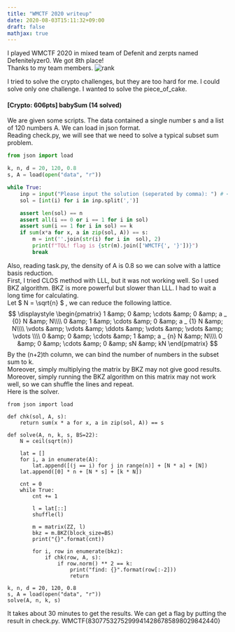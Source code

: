 ```yaml
---
title: "WMCTF 2020 writeup"
date: 2020-08-03T15:11:32+09:00
draft: false
mathjax: true
---
```


<div class="section">

I played WMCTF 2020 in mixed team of Defenit and zerpts named Defenitelyzer0. We got 8th place!  
Thanks to my team members.
![rank](../rank.png)

I tried to solve the crypto challenges, but they are too hard for me. I could solve only one challenge. I wanted to solve the piece_of_cake.

#### [Crypto: 606pts] babySum (14 solved)
We are given some scripts. The data contained a single number s and a list of 120 numbers A. We can load in json format.  
Reading check.py, we will see that we need to solve a typical subset sum problem. 

```check.py
from json import load

k, n, d = 20, 120, 0.8
s, A = load(open("data", "r"))

while True:
    inp = input("Please input the solution (seperated by comma): ") # <- 0, 1, 0, 1, ...
    sol = [int(i) for i in inp.split(',')]

    assert len(sol) == n
    assert all(i == 0 or i == 1 for i in sol)
    assert sum(i == 1 for i in sol) == k
    if sum(x*a for x, a in zip(sol, A)) == s:
        m = int(''.join(str(i) for i in  sol), 2)
        print(f"TQL! flag is {str(m).join(['WMCTF{', '}'])}")
        break
```

Also, reading task.py, the density of A is 0.8 so we can solve with a lattice basis reduction.  
First, I tried CLOS method with LLL, but it was not working well. So I used BKZ algorithm. BKZ is more powerful but slower than LLL. I had to wait a long time for calculating.  
Let $ N = \sqrt{n} $ , we can reduce the following lattice.  
$$
\displaystyle
\begin{pmatrix}
1 &amp; 0 &amp; \cdots  &amp; 0 &amp; a _ {0} N &amp; N\\\\
0 &amp; 1 &amp; \cdots  &amp; 0 &amp; a _ {1} N &amp; N\\\\
\vdots  &amp; \vdots  &amp; \ddots  &amp; \vdots  &amp; \vdots  &amp; \vdots \\\\
0 &amp; 0 &amp; \cdots  &amp; 1 &amp; a _ {n} N &amp; N\\\\
0 &amp; 0 &amp; \cdots  &amp; 0 &amp; sN &amp; kN
\end{pmatrix}
$$
By the (n+2)th column, we can bind the number of numbers in the subset sum to k.  
Moreover, simply multiplying the matrix by BKZ may not give good results.
Moreover, simply running the BKZ algorithm on this matrix may not work well, so we can shuffle the lines and repeat.  
Here is the solver.

```solver.sage
from json import load

def chk(sol, A, s):
    return sum(x * a for x, a in zip(sol, A)) == s

def solve(A, n, k, s, BS=22):
    N = ceil(sqrt(n))

    lat = []
    for i, a in enumerate(A):
        lat.append([(j == i) for j in range(n)] + [N * a] + [N])
    lat.append([0] * n + [N * s] + [k * N])

    cnt = 0
    while True:
        cnt += 1

        l = lat[::]
        shuffle(l)

        m = matrix(ZZ, l)
        bkz = m.BKZ(block_size=BS)
        print("{}".format(cnt))

        for i, row in enumerate(bkz):
            if chk(row, A, s):
                if row.norm() ** 2 == k:
                    print("find: {}".format(row[:-2]))
                    return

k, n, d = 20, 120, 0.8
s, A = load(open("data", "r"))
solve(A, n, k, s)
```
It takes about 30 minutes to get the results. We can get a flag by putting the result in check.py.
WMCTF{83077532752999414286785898029842440}

</div>
